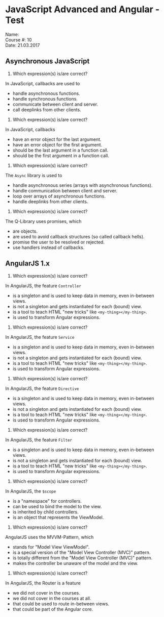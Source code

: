 JavaScript Advanced and Angular - Test
======================================
  
  
Name:   
Course #: 10  
Date: 21.03.2017  


Asynchronous JavaScript
-----------------------

1. Which expression(s) is/are correct?

  In JavaScript, callbacks are used to
  * handle asynchronous functions.
  * handle synchronous functions.
  * communicate between client and server.
  * call deeplinks from other clients.

1. Which expression(s) is/are correct?

  In JavaScript, callbacks
  * have an error object for the last argument.
  * have an error object for the first argument.
  * should be the last argument in a function call.
  * should be the first argument in a function call.
  
1. Which expression(s) is/are correct?

  The `Async` library is used to
  * handle asynchronous series (arrays with asynchronous functions).
  * handle communication between client and server.
  * loop over arrays of asynchronous functions.
  * handle deeplinks from other clients.
  
1. Which expression(s) is/are correct?

  The Q-Library uses promises, which
  * are objects.
  * are used to avoid callback structures (so called callback hells).
  * promise the user to be resolved or rejected.
  * use handlers instead of callbacks.
  

AngularJS 1.x
-------------

1. Which expression(s) is/are correct?

  In AngularJS, the feature `Controller`
  * is a singleton and is used to keep data in memory, even in-between views.
  * is not a singleton and gets instantiated for each (bound) view.
  * is a tool to teach HTML "new tricks" like `<my-thing></my-thing>`.
  * is used to transform Angular expressions.

1. Which expression(s) is/are correct?

  In AngularJS, the feature `Service`
  * is a singleton and is used to keep data in memory, even in-between views.
  * is not a singleton and gets instantiated for each (bound) view.
  * is a tool to teach HTML "new tricks" like `<my-thing></my-thing>`.
  * is used to transform Angular expressions.

1. Which expression(s) is/are correct?

  In AngularJS, the feature `Directive`
  * is a singleton and is used to keep data in memory, even in-between views.
  * is not a singleton and gets instantiated for each (bound) view.
  * is a tool to teach HTML "new tricks" like `<my-thing></my-thing>`.
  * is used to transform Angular expressions.

1. Which expression(s) is/are correct?

  In AngularJS, the feature `Filter`
  * is a singleton and is used to keep data in memory, even in-between views.
  * is not a singleton and gets instantiated for each (bound) view.
  * is a tool to teach HTML "new tricks" like `<my-thing></my-thing>`.
  * is used to transform Angular expressions.

1. Which expression(s) is/are correct?

  In AngularJS, the `$scope`
  * is a "namespace" for controllers.
  * can be used to bind the model to the view.
  * is inherited by child controllers.
  * is an object that represents the ViewModel.

1. Which expression(s) is/are correct?

  AngularJS uses the MVVM-Pattern, which
  * stands for "Model View ViewModel".
  * is a special version of the "Model View Controller (MVC)" pattern.
  * is totally different from the "Model View Controller (MVC)" pattern.
  * makes the controller be unaware of the model and the view.

1. Which expression(s) is/are correct?

  In AngularJS, the Router is a feature
  * we did not cover in the courses.
  * we did not cover in the courses at all.
  * that could be used to route in-between views.
  * that could be part of the Angular core.
